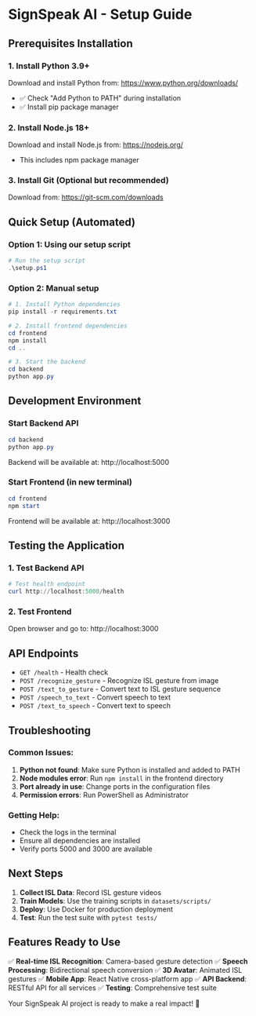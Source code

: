 # SignSpeak AI - Setup Guide

## Prerequisites Installation

### 1. Install Python 3.9+
Download and install Python from: https://www.python.org/downloads/
- ✅ Check "Add Python to PATH" during installation
- ✅ Install pip package manager

### 2. Install Node.js 18+
Download and install Node.js from: https://nodejs.org/
- This includes npm package manager

### 3. Install Git (Optional but recommended)
Download from: https://git-scm.com/downloads

## Quick Setup (Automated)

### Option 1: Using our setup script
```powershell
# Run the setup script
.\setup.ps1
```

### Option 2: Manual setup
```powershell
# 1. Install Python dependencies
pip install -r requirements.txt

# 2. Install frontend dependencies
cd frontend
npm install
cd ..

# 3. Start the backend
cd backend
python app.py
```

## Development Environment

### Start Backend API
```powershell
cd backend
python app.py
```
Backend will be available at: http://localhost:5000

### Start Frontend (in new terminal)
```powershell
cd frontend
npm start
```
Frontend will be available at: http://localhost:3000

## Testing the Application

### 1. Test Backend API
```powershell
# Test health endpoint
curl http://localhost:5000/health
```

### 2. Test Frontend
Open browser and go to: http://localhost:3000

## API Endpoints

- `GET /health` - Health check
- `POST /recognize_gesture` - Recognize ISL gesture from image
- `POST /text_to_gesture` - Convert text to ISL gesture sequence
- `POST /speech_to_text` - Convert speech to text
- `POST /text_to_speech` - Convert text to speech

## Troubleshooting

### Common Issues:

1. **Python not found**: Make sure Python is installed and added to PATH
2. **Node modules error**: Run `npm install` in the frontend directory
3. **Port already in use**: Change ports in the configuration files
4. **Permission errors**: Run PowerShell as Administrator

### Getting Help:
- Check the logs in the terminal
- Ensure all dependencies are installed
- Verify ports 5000 and 3000 are available

## Next Steps

1. **Collect ISL Data**: Record ISL gesture videos
2. **Train Models**: Use the training scripts in `datasets/scripts/`
3. **Deploy**: Use Docker for production deployment
4. **Test**: Run the test suite with `pytest tests/`

## Features Ready to Use

✅ **Real-time ISL Recognition**: Camera-based gesture detection
✅ **Speech Processing**: Bidirectional speech conversion
✅ **3D Avatar**: Animated ISL gestures
✅ **Mobile App**: React Native cross-platform app
✅ **API Backend**: RESTful API for all services
✅ **Testing**: Comprehensive test suite

Your SignSpeak AI project is ready to make a real impact! 🎉
